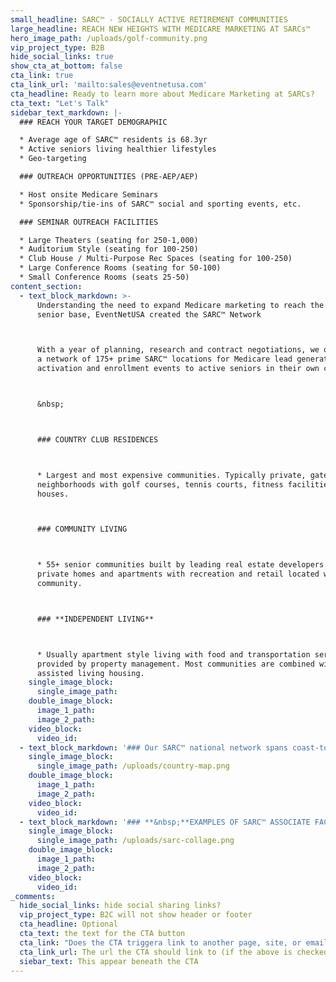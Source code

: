 ```yaml
---
small_headline: SARC™ - SOCIALLY ACTIVE RETIREMENT COMMUNITIES
large_headline: REACH NEW HEIGHTS WITH MEDICARE MARKETING AT SARCs™
hero_image_path: /uploads/golf-community.png
vip_project_type: B2B
hide_social_links: true
show_cta_at_bottom: false
cta_link: true
cta_link_url: 'mailto:sales@eventnetusa.com'
cta_headline: Ready to learn more about Medicare Marketing at SARCs?
cta_text: "Let's Talk"
sidebar_text_markdown: |-
  ### REACH YOUR TARGET DEMOGRAPHIC

  * Average age of SARC™ residents is 68.3yr
  * Active seniors living healthier lifestyles
  * Geo-targeting

  ### OUTREACH OPPORTUNITIES (PRE-AEP/AEP)

  * Host onsite Medicare Seminars
  * Sponsorship/tie-ins of SARC™ social and sporting events, etc.

  ### SEMINAR OUTREACH FACILITIES

  * Large Theaters (seating for 250-1,000)
  * Auditorium Style (seating for 100-250)
  * Club House / Multi-Purpose Rec Spaces (seating for 100-250)
  * Large Conference Rooms (seating for 50-100)
  * Small Conference Rooms (seats 25-50)
content_section:
  - text_block_markdown: >-
      Understanding the need to expand Medicare marketing to reach the increasing
      senior base, EventNetUSA created the SARC™ Network



      With a year of planning, research and contract negotiations, we offer
      a network of 175+ prime SARC™ locations for Medicare lead generation,
      activation and enrollment events to active seniors in their own community.



      &nbsp;



      ### COUNTRY CLUB RESIDENCES



      * Largest and most expensive communities. Typically private, gated
      neighborhoods with golf courses, tennis courts, fitness facilities and club
      houses.



      ### COMMUNITY LIVING



      * 55+ senior communities built by leading real estate developers. Mostly
      private homes and apartments with recreation and retail located within the
      community.



      ### **INDEPENDENT LIVING**



      * Usually apartment style living with food and transportation services
      provided by property management. Most communities are combined with
      assisted living housing.
    single_image_block:
      single_image_path:
    double_image_block:
      image_1_path:
      image_2_path:
    video_block:
      video_id:
  - text_block_markdown: '### Our SARC™ national network spans coast-to-coast, with highest concentrations in in Arizona, California, Florida, Pennsylvania, North and South Carolina and New England.'
    single_image_block:
      single_image_path: /uploads/country-map.png
    double_image_block:
      image_1_path:
      image_2_path:
    video_block:
      video_id:
  - text_block_markdown: '### **&nbsp;**EXAMPLES OF SARC™ ASSOCIATE FACILITIES&nbsp;'
    single_image_block:
      single_image_path: /uploads/sarc-collage.png
    double_image_block:
      image_1_path:
      image_2_path:
    video_block:
      video_id:
_comments:
  hide_social_links: hide social sharing links?
  vip_project_type: B2C will not show header or footer
  cta_headline: Optional
  cta_text: the text for the CTA button
  cta_link: "Does the CTA triggera link to another page, site, or email? (note: use 'mailto:info@eventnetusa.com' format for an email address)"
  cta_link_url: The url the CTA should link to (if the above is checked)
  siebar_text: This appear beneath the CTA
---
```

